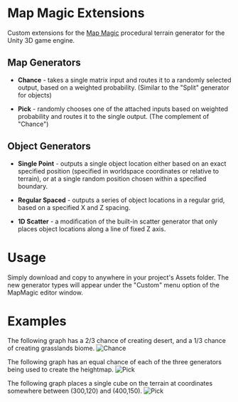 # Map Magic Extensions
Custom extensions for the <a href="http://www.denispahunov.ru/MapMagic/">Map Magic</a> procedural terrain generator for the Unity 3D game engine.

## Map Generators
- **Chance** - takes a single matrix input and routes it to a randomly selected output, based on a weighted probability. (Similar to the "Split" generator for objects)

- **Pick** - randomly chooses one of the attached inputs based on weighted probability and routes it to the single output. (The complement of "Chance")
  
## Object Generators
- **Single Point** - outputs a single object location either based on an exact specified position (specified in worldspace coordinates or relative to terrain), or at a single random position chosen within a specified boundary. 

- **Regular Spaced** - outputs a series of object locations in a regular grid, based on a specified X and Z spacing. 

- **1D Scatter** - a modification of the built-in scatter generator that only places object locations along a line of fixed Z axis.

# Usage
Simply download and copy to anywhere in your project's Assets folder. The new generator types will appear under the "Custom" menu option of the MapMagic editor window.

# Examples
The following graph has a 2/3 chance of creating desert, and a 1/3 chance of creating grasslands biome.
![Chance](https://raw.githubusercontent.com/alastaira/MapMagicExtensions/master/Docs/MMX_chance.png)

The following graph has an equal chance of each of the three generators being used to create the heightmap.
![Pick](https://raw.githubusercontent.com/alastaira/MapMagicExtensions/master/Docs/MMX_pick.png)

The following graph places a single cube on the terrain at coordinates somewhere between (300,120) and (400,150).
![Pick](https://raw.githubusercontent.com/alastaira/MapMagicExtensions/master/Docs/MMX_singlepoint.png)
